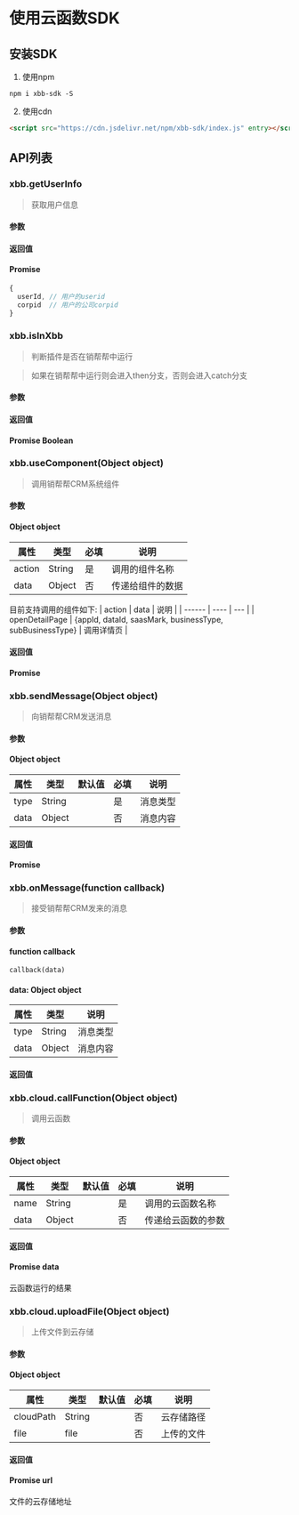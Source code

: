 # 使用云函数SDK

## 安装SDK
1. 使用npm
```shell
npm i xbb-sdk -S
```
2. 使用cdn
```html
<script src="https://cdn.jsdelivr.net/npm/xbb-sdk/index.js" entry></script>
```

## API列表

### xbb.getUserInfo
> 获取用户信息
#### 参数
#### 返回值
#### Promise
```javascript
{
  userId, // 用户的userid
  corpid  // 用户的公司corpid
}
```


### xbb.isInXbb
> 判断插件是否在销帮帮中运行

> 如果在销帮帮中运行则会进入then分支，否则会进入catch分支
#### 参数
#### 返回值
#### Promise Boolean

### xbb.useComponent(Object object)
> 调用销帮帮CRM系统组件
#### 参数
#### Object object
| 属性 | 类型 | 必填 | 说明 |
| --- | --- |  ---- | --- |
| action | String | 是 | 调用的组件名称 |
| data | Object | 否 | 传递给组件的数据 |

目前支持调用的组件如下:
| action | data | 说明 |
| ------ | ---- | --- |
| openDetailPage | {appId, dataId, saasMark, businessType, subBusinessType} | 调用详情页 |


#### 返回值
#### Promise

### xbb.sendMessage(Object object)
> 向销帮帮CRM发送消息
#### 参数
#### Object object
| 属性 | 类型 | 默认值 | 必填 | 说明 |
| --- | --- | ----- | ---- | --- |
| type | String | | 是 | 消息类型 |
| data | Object | | 否 | 消息内容 |

#### 返回值
#### Promise


### xbb.onMessage(function callback)
> 接受销帮帮CRM发来的消息
#### 参数
#### function callback
`callback(data)`
#### data: Object object
| 属性 | 类型 | 说明 |
| --- | --- | --- |
| type | String | 消息类型 |
| data | Object | 消息内容 |
#### 返回值

### xbb.cloud.callFunction(Object object)
> 调用云函数
#### 参数
#### Object object
| 属性 | 类型 | 默认值 | 必填 | 说明 |
| --- | --- | ----- | ---- | --- |
| name | String | | 是 | 调用的云函数名称 |
| data | Object | | 否 | 传递给云函数的参数 |
#### 返回值
#### Promise data
云函数运行的结果

### xbb.cloud.uploadFile(Object object)
> 上传文件到云存储
#### 参数
#### Object object
| 属性 | 类型 | 默认值 | 必填 | 说明 |
| --- | --- | ----- | ---- | --- |
| cloudPath | String | | 否 | 云存储路径 |
| file | file | | 否 | 上传的文件 |
#### 返回值
#### Promise url
文件的云存储地址